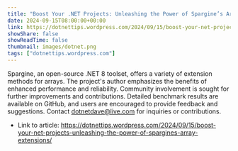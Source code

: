 ```yaml
---
title: "Boost Your .NET Projects: Unleashing the Power of Spargine’s Array Extensions"
date: 2024-09-15T08:00:00+00:00
link: https://dotnettips.wordpress.com/2024/09/15/boost-your-net-projects-unleashing-the-power-of-spargines-array-extensions/
showShare: false
showReadTime: false
thumbnail: images/dotnet.png
tags: ["dotnettips.wordpress.com"]
---
```

Spargine, an open-source .NET 8 toolset, offers a variety of extension methods for arrays. The project's author emphasizes the benefits of enhanced performance and reliability. Community involvement is sought for further improvements and contributions. Detailed benchmark results are available on GitHub, and users are encouraged to provide feedback and suggestions. Contact dotnetdave@live.com for inquiries or contributions.

- Link to article: https://dotnettips.wordpress.com/2024/09/15/boost-your-net-projects-unleashing-the-power-of-spargines-array-extensions/